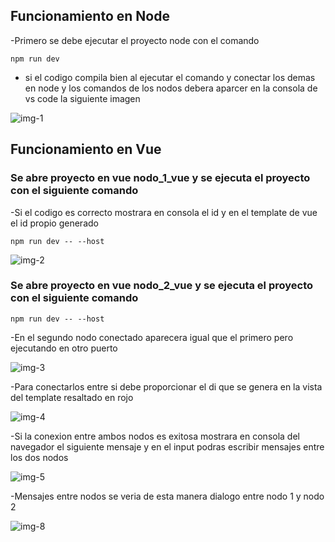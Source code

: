 ## Funcionamiento en Node
-Primero se debe ejecutar el proyecto node con el comando 
~~~
npm run dev
~~~
- si el codigo compila bien al ejecutar el comando y conectar los demas en node y los comandos de los nodos debera aparcer en la consola de vs code la siguiente imagen

![img-1](https://user-images.githubusercontent.com/33810066/225120937-0b6b5205-7606-455c-85e5-b0bde322ae94.png)

## Funcionamiento en Vue
### Se abre proyecto en vue nodo_1_vue y se ejecuta el proyecto con el siguiente comando 
-Si el codigo es correcto mostrara en consola el id y en el template de vue el id propio generado
~~~
npm run dev -- --host
~~~

![img-2](https://user-images.githubusercontent.com/33810066/225121653-5fd1b32a-b730-4c02-8a44-fe3e2f5e205c.png)

### Se abre proyecto en vue nodo_2_vue y se ejecuta el proyecto con el siguiente comando 
~~~
npm run dev -- --host
~~~
-En el segundo nodo conectado aparecera igual que el primero pero ejecutando en otro puerto

![img-3](https://user-images.githubusercontent.com/33810066/225122481-356b4138-be2b-460f-93bc-a083989de526.png)

-Para conectarlos entre si debe proporcionar el di que se genera en la vista del template resaltado en rojo

![img-4](https://user-images.githubusercontent.com/33810066/225122940-94e1781d-5d61-4847-abf5-f99178573926.png)

-Si la conexion entre ambos nodos es exitosa mostrara en consola del navegador el siguiente mensaje y en el input podras escribir mensajes entre los dos nodos

![img-5](https://user-images.githubusercontent.com/33810066/225123968-42c52171-d368-4bb5-9d85-c667b71cd821.png)

-Mensajes entre nodos se veria de esta manera dialogo entre nodo 1 y nodo 2 

![img-8](https://user-images.githubusercontent.com/33810066/225126095-ad2b90ab-064d-4965-a5ec-f8416d3f135a.png)



